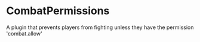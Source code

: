 # CombatPermissions
A plugin that prevents players from fighting unless they have the permission 'combat.allow'
